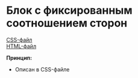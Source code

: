 # **Блок с фиксированным соотношением сторон**

[CSS-файл](main.css)<br/>
[HTML-файл](index.html)


**Принцип:**
- Описан в CSS-файле